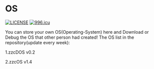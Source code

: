 # OS

[![LICENSE](https://img.shields.io/badge/license-Anti%20996-blue.svg)](https://github.com/996icu/996.ICU/blob/master/LICENSE)
[![996.icu](https://img.shields.io/badge/link-996.icu-red.svg)](https://996.icu)

You can store your own OS(Operating-System) here and Download or Debug the OS that other person had created!
The OS list in the repository(update every week):

1.zzcDOS v0.2

2.zzcOS v1.4
